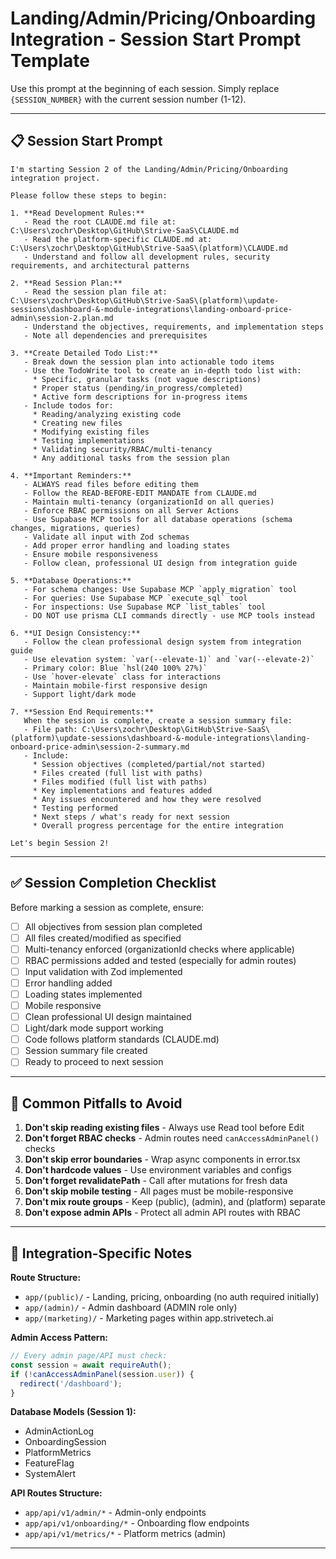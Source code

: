 # Landing/Admin/Pricing/Onboarding Integration - Session Start Prompt Template

Use this prompt at the beginning of each session. Simply replace `{SESSION_NUMBER}` with the current session number (1-12).

---

## 📋 Session Start Prompt

```
I'm starting Session 2 of the Landing/Admin/Pricing/Onboarding integration project.

Please follow these steps to begin:

1. **Read Development Rules:**
   - Read the root CLAUDE.md file at: C:\Users\zochr\Desktop\GitHub\Strive-SaaS\CLAUDE.md
   - Read the platform-specific CLAUDE.md at: C:\Users\zochr\Desktop\GitHub\Strive-SaaS\(platform)\CLAUDE.md
   - Understand and follow all development rules, security requirements, and architectural patterns

2. **Read Session Plan:**
   - Read the session plan file at: C:\Users\zochr\Desktop\GitHub\Strive-SaaS\(platform)\update-sessions\dashboard-&-module-integrations\landing-onboard-price-admin\session-2.plan.md
   - Understand the objectives, requirements, and implementation steps
   - Note all dependencies and prerequisites

3. **Create Detailed Todo List:**
   - Break down the session plan into actionable todo items
   - Use the TodoWrite tool to create an in-depth todo list with:
     * Specific, granular tasks (not vague descriptions)
     * Proper status (pending/in_progress/completed)
     * Active form descriptions for in-progress items
   - Include todos for:
     * Reading/analyzing existing code
     * Creating new files
     * Modifying existing files
     * Testing implementations
     * Validating security/RBAC/multi-tenancy
     * Any additional tasks from the session plan

4. **Important Reminders:**
   - ALWAYS read files before editing them
   - Follow the READ-BEFORE-EDIT MANDATE from CLAUDE.md
   - Maintain multi-tenancy (organizationId on all queries)
   - Enforce RBAC permissions on all Server Actions
   - Use Supabase MCP tools for all database operations (schema changes, migrations, queries)
   - Validate all input with Zod schemas
   - Add proper error handling and loading states
   - Ensure mobile responsiveness
   - Follow clean, professional UI design from integration guide

5. **Database Operations:**
   - For schema changes: Use Supabase MCP `apply_migration` tool
   - For queries: Use Supabase MCP `execute_sql` tool
   - For inspections: Use Supabase MCP `list_tables` tool
   - DO NOT use prisma CLI commands directly - use MCP tools instead

6. **UI Design Consistency:**
   - Follow the clean professional design system from integration guide
   - Use elevation system: `var(--elevate-1)` and `var(--elevate-2)`
   - Primary color: Blue `hsl(240 100% 27%)`
   - Use `hover-elevate` class for interactions
   - Maintain mobile-first responsive design
   - Support light/dark mode

7. **Session End Requirements:**
   When the session is complete, create a session summary file:
   - File path: C:\Users\zochr\Desktop\GitHub\Strive-SaaS\(platform)\update-sessions\dashboard-&-module-integrations\landing-onboard-price-admin\session-2-summary.md
   - Include:
     * Session objectives (completed/partial/not started)
     * Files created (full list with paths)
     * Files modified (full list with paths)
     * Key implementations and features added
     * Any issues encountered and how they were resolved
     * Testing performed
     * Next steps / what's ready for next session
     * Overall progress percentage for the entire integration

Let's begin Session 2!
```

---

## ✅ Session Completion Checklist

Before marking a session as complete, ensure:

- [ ] All objectives from session plan completed
- [ ] All files created/modified as specified
- [ ] Multi-tenancy enforced (organizationId checks where applicable)
- [ ] RBAC permissions added and tested (especially for admin routes)
- [ ] Input validation with Zod implemented
- [ ] Error handling added
- [ ] Loading states implemented
- [ ] Mobile responsive
- [ ] Clean professional UI design maintained
- [ ] Light/dark mode support working
- [ ] Code follows platform standards (CLAUDE.md)
- [ ] Session summary file created
- [ ] Ready to proceed to next session

---

## 🚨 Common Pitfalls to Avoid

1. **Don't skip reading existing files** - Always use Read tool before Edit
2. **Don't forget RBAC checks** - Admin routes need `canAccessAdminPanel()` checks
3. **Don't skip error boundaries** - Wrap async components in error.tsx
4. **Don't hardcode values** - Use environment variables and configs
5. **Don't forget revalidatePath** - Call after mutations for fresh data
6. **Don't skip mobile testing** - All pages must be mobile-responsive
7. **Don't mix route groups** - Keep (public), (admin), and (platform) separate
8. **Don't expose admin APIs** - Protect all admin API routes with RBAC

---

## 🎯 Integration-Specific Notes

**Route Structure:**
- `app/(public)/` - Landing, pricing, onboarding (no auth required initially)
- `app/(admin)/` - Admin dashboard (ADMIN role only)
- `app/(marketing)/` - Marketing pages within app.strivetech.ai

**Admin Access Pattern:**
```typescript
// Every admin page/API must check:
const session = await requireAuth();
if (!canAccessAdminPanel(session.user)) {
  redirect('/dashboard');
}
```

**Database Models (Session 1):**
- AdminActionLog
- OnboardingSession
- PlatformMetrics
- FeatureFlag
- SystemAlert

**API Routes Structure:**
- `app/api/v1/admin/*` - Admin-only endpoints
- `app/api/v1/onboarding/*` - Onboarding flow endpoints
- `app/api/v1/metrics/*` - Platform metrics (admin)

---
